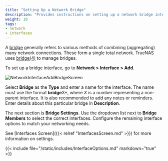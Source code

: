 ```yaml
---
title: "Setting Up a Network Bridge"
description: "Provides instructions on setting up a network bridge interface on TrueNAS CORE."
weight: 10
tags:
- network
- interfaces
---
```


A [bridge](https://tools.ietf.org/html/rfc6325) generally refers to various methods of combining (aggregating) many network connections. These form a single total network. TrueNAS uses [bridge(4)](https://www.freebsd.org/cgi/man.cgi?bridge(4)) to manage bridges.

To set up a bridge interface, go to **Network > Interface > Add**.

![NetworkInterfaceAddBridgeScreen](/images/CORE/Network/NetworkInterfaceAddBridgeScreen.png "Network Interface Add Bridge Screen")

Select **Bridge** as the **Type** and enter a name for the interface. The name must use the format **bridge**X*, where *X* is a number representing a non-parent interface.
It is also recommended to add any notes or reminders. Enter details about this particular bridge in **Description**.

The next section is  **Bridge Settings**. Use the dropdown list next to **Bridge Members** to select the correct interfaces. Configure the remaining interface options to match your networking needs.

See [Interfaces Screen]({{< relref "InterfacesScreen.md" >}}) for more information on settings.

{{< include file="/static/includes/InterfaceOptions.md" markdown="true" >}}
